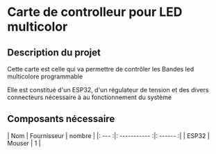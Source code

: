 # Carte de controlleur pour LED multicolor


## Description du projet

Cette carte est celle qui va permettre de contrôler les Bandes led multicolore programmable

Elle est constitué d'un ESP32, d'un régulateur de tension et des divers connecteurs nécessaire à au fonctionnement du système

## Composants nécessaire

| Nom | Fournisseur | nombre       |
|: --- :|: ----------- :|: ------ :|
| ESP32 | Mouser        | 1        |

